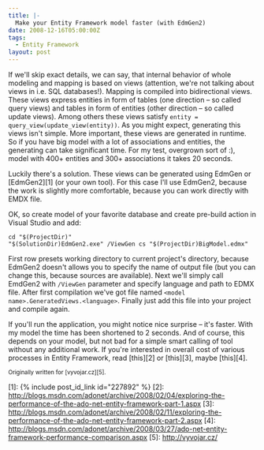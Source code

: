 ```yaml
---
title: |-
  Make your Entity Framework model faster (with EdmGen2)
date: 2008-12-16T05:00:00Z
tags:
  - Entity Framework
layout: post
---
```

If we'll skip exact details, we can say, that internal behavior of whole modeling and mapping is based on views (attention, we're not talking about views in i.e. SQL databases!). Mapping is compiled into bidirectional views. These views express entities in form of tables (one direction – so called query views) and tables in form of entities (other direction – so called update views). Among others these views satisfy `entity = query_view(update_view(entity))`. As you might expect, generating this views isn't simple. More important, these views are generated in runtime. So if you have big model with a lot of associations and entities, the generating can take significant time. For my test, overgrown sort of :), model with 400+ entities and 300+ associations it takes 20 seconds.

Luckily there's a solution. These views can be generated using EdmGen or [EdmGen2][1] (or your own tool). For this case I'll use EdmGen2, because the work is slightly more comfortable, because you can work directly with EMDX file.

OK, so create model of your favorite database and create pre-build action in Visual Studio and add:

```text
cd "$(ProjectDir)"
"$(SolutionDir)EdmGen2.exe" /ViewGen cs "$(ProjectDir)BigModel.edmx"
```

First row presets working directory to current project's directory, because EdmGen2 doesn't allows you to specify the name of output file (but you can change this, because sources are available). Next we'll simply call EmdGen2 with `/ViewGen` parameter and specify language and path to EDMX file. After first compilation we've got file named `<model name>.GeneratedViews.<language>`. Finally just add this file into your project and compile again.

If you'll run the application, you might notice nice surprise – it's faster. With my model the time has been shortened to 2 seconds. And of course, this depends on your model, but not bad for a simple smart calling of tool without any additional work. If you're interested in overall cost of various processes in Entity Framework, read [this][2] or [this][3], maybe [this][4]. 

<small>Originally written for [vyvojar.cz][5].</small>

[1]: {% include post_id_link id="227892" %}
[2]: http://blogs.msdn.com/adonet/archive/2008/02/04/exploring-the-performance-of-the-ado-net-entity-framework-part-1.aspx
[3]: http://blogs.msdn.com/adonet/archive/2008/02/11/exploring-the-performance-of-the-ado-net-entity-framework-part-2.aspx
[4]: http://blogs.msdn.com/adonet/archive/2008/03/27/ado-net-entity-framework-performance-comparison.aspx
[5]: http://vyvojar.cz/
